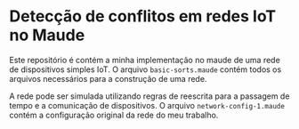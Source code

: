 # Detecção de conflitos em redes IoT no Maude
Este repositório é contém a minha implementação no maude de uma rede de dispositivos simples IoT.
O arquivo `basic-sorts.maude` contém todos os arquivos necessários para a construção de uma rede.

A rede pode ser simulada utilizando regras de reescrita para a passagem de tempo e a comunicação de dispositivos.
O arquivo `network-config-1.maude` contém a configuração original da rede do meu trabalho.